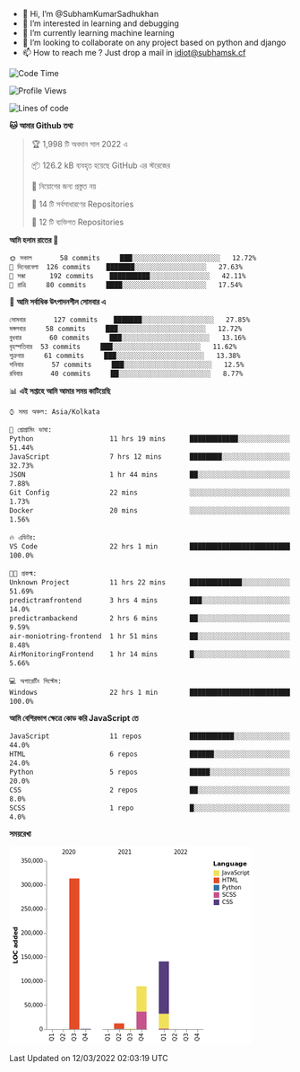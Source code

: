 - 👋 Hi, I’m @SubhamKumarSadhukhan
- 👀 I’m interested in learning and debugging
- 🌱 I’m currently learning machine learning
- 💞️ I’m looking to collaborate on any project based on python and django
- 📫 How to reach me ?
      Just drop a mail in idiot@subhamsk.cf

<!---
SubhamKumarSadhukhan/SubhamKumarSadhukhan is a ✨ special ✨ repository because its `README.md` (this file) appears on your GitHub profile.
You can click the Preview link to take a look at your changes.
--->


<!--START_SECTION:waka-->
![Code Time](http://img.shields.io/badge/Code%20Time-246%20hrs%2021%20mins-blue)

![Profile Views](http://img.shields.io/badge/%E0%A6%AA%E0%A7%8D%E0%A6%B0%E0%A7%8B%E0%A6%AB%E0%A6%BE%E0%A6%87%E0%A6%B2%20%E0%A6%A6%E0%A6%B0%E0%A7%8D%E0%A6%B6%E0%A6%A8-0-blue)

![Lines of code](https://img.shields.io/badge/%E0%A6%B9%E0%A7%8D%E0%A6%AF%E0%A6%BE%E0%A6%B2%E0%A7%8B%20%E0%A6%93%E0%A6%AF%E0%A6%BC%E0%A6%BE%E0%A6%B0%E0%A7%8D%E0%A6%B2%E0%A7%8D%E0%A6%A1%20%E0%A6%A5%E0%A7%87%E0%A6%95%E0%A7%87%20%E0%A6%86%E0%A6%AE%E0%A6%BF%20%E0%A6%B2%E0%A6%BF%E0%A6%96%E0%A7%87%E0%A6%9B%E0%A6%BF-557%20Thousand%20%E0%A6%95%E0%A7%8B%E0%A6%A1%E0%A7%87%E0%A6%B0%20%E0%A6%B2%E0%A6%BE%E0%A6%87%E0%A6%A8-blue)

**🐱 আমার Github তথ্য** 

> 🏆 1,998 টি অবদান সাল 2022 এ
 > 
> 📦 126.2 kB ব্যবহৃত হয়েছে GitHub এর স্টরেজের 
 > 
> 🚫 নিয়োগের জন্য প্রস্তুত নয়
 > 
> 📜 14 টি সর্বসাধারণের Repositories 
 > 
> 🔑 12 টি ব্যক্তিগত Repositories  
 > 
**আমি হলাম রাতের 🦉** 

```text
🌞 সকাল       58 commits     ███░░░░░░░░░░░░░░░░░░░░░░   12.72% 
🌆 দিনেরবেলা  126 commits    ███████░░░░░░░░░░░░░░░░░░   27.63% 
🌃 সন্ধা      192 commits    ██████████░░░░░░░░░░░░░░░   42.11% 
🌙 রাত্রি     80 commits     ████░░░░░░░░░░░░░░░░░░░░░   17.54%

```
📅 **আমি সর্বাধিক উৎপাদনশীল সোমবার এ** 

```text
সোমবার       127 commits    ███████░░░░░░░░░░░░░░░░░░   27.85% 
মঙ্গলবার     58 commits     ███░░░░░░░░░░░░░░░░░░░░░░   12.72% 
বুধবার       60 commits     ███░░░░░░░░░░░░░░░░░░░░░░   13.16% 
বৃহস্পতিবার  53 commits     ███░░░░░░░░░░░░░░░░░░░░░░   11.62% 
শুক্রবার     61 commits     ███░░░░░░░░░░░░░░░░░░░░░░   13.38% 
শনিবার       57 commits     ███░░░░░░░░░░░░░░░░░░░░░░   12.5% 
রবিবার       40 commits     ██░░░░░░░░░░░░░░░░░░░░░░░   8.77%

```


📊 **এই সপ্তাহে আমি আমার সময় কাটিয়েছি** 

```text
⌚︎ সময় অঞ্চল: Asia/Kolkata

💬 প্রোগ্রামিং ভাষা: 
Python                   11 hrs 19 mins      ████████████░░░░░░░░░░░░░   51.44% 
JavaScript               7 hrs 12 mins       ████████░░░░░░░░░░░░░░░░░   32.73% 
JSON                     1 hr 44 mins        ██░░░░░░░░░░░░░░░░░░░░░░░   7.88% 
Git Config               22 mins             ░░░░░░░░░░░░░░░░░░░░░░░░░   1.73% 
Docker                   20 mins             ░░░░░░░░░░░░░░░░░░░░░░░░░   1.56%

🔥 এডিটর: 
VS Code                  22 hrs 1 min        █████████████████████████   100.0%

🐱‍💻 প্রকল্ম: 
Unknown Project          11 hrs 22 mins      █████████████░░░░░░░░░░░░   51.69% 
predictramfrontend       3 hrs 4 mins        ███░░░░░░░░░░░░░░░░░░░░░░   14.0% 
predictrambackend        2 hrs 6 mins        ██░░░░░░░░░░░░░░░░░░░░░░░   9.59% 
air-moniotring-frontend  1 hr 51 mins        ██░░░░░░░░░░░░░░░░░░░░░░░   8.48% 
AirMonitoringFrontend    1 hr 14 mins        █░░░░░░░░░░░░░░░░░░░░░░░░   5.66%

💻 অপারেটিং সিস্টেম: 
Windows                  22 hrs 1 min        █████████████████████████   100.0%

```

**আমি বেশিরভাগ ক্ষেত্রে কোড করি JavaScript তে** 

```text
JavaScript               11 repos            ███████████░░░░░░░░░░░░░░   44.0% 
HTML                     6 repos             ██████░░░░░░░░░░░░░░░░░░░   24.0% 
Python                   5 repos             █████░░░░░░░░░░░░░░░░░░░░   20.0% 
CSS                      2 repos             ██░░░░░░░░░░░░░░░░░░░░░░░   8.0% 
SCSS                     1 repo              █░░░░░░░░░░░░░░░░░░░░░░░░   4.0%

```


**সময়রেখা**

![Chart not found](https://raw.githubusercontent.com/SubhamKumarSadhukhan/SubhamKumarSadhukhan/main/charts/bar_graph.png) 


 Last Updated on 12/03/2022 02:03:19 UTC
<!--END_SECTION:waka-->
